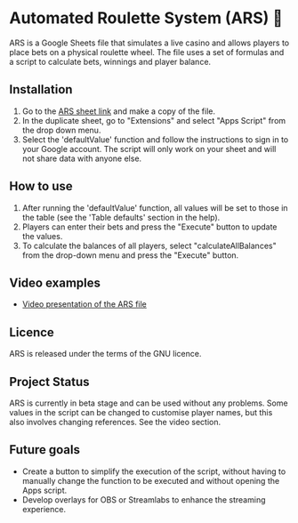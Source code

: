 # Automated Roulette System (ARS) 🎰

ARS is a Google Sheets file that simulates a live casino and allows players to place bets on a physical roulette wheel. The file uses a set of formulas and a script to calculate bets, winnings and player balance.

## Installation

1. Go to the [ARS sheet link](insert-link-here) and make a copy of the file.
2. In the duplicate sheet, go to "Extensions" and select "Apps Script" from the drop down menu.
3. Select the 'defaultValue' function and follow the instructions to sign in to your Google account. The script will only work on your sheet and will not share data with anyone else.

## How to use

1. After running the 'defaultValue' function, all values will be set to those in the table (see the 'Table defaults' section in the help).
2. Players can enter their bets and press the "Execute" button to update the values.
3. To calculate the balances of all players, select "calculateAllBalances" from the drop-down menu and press the "Execute" button.

## Video examples

- [Video presentation of the ARS file](Insert-link-of-video-here)

## Licence

ARS is released under the terms of the GNU licence.

## Project Status

ARS is currently in beta stage and can be used without any problems. Some values in the script can be changed to customise player names, but this also involves changing references. See the video section.

## Future goals

- Create a button to simplify the execution of the script, without having to manually change the function to be executed and without opening the Apps script.
- Develop overlays for OBS or Streamlabs to enhance the streaming experience.
